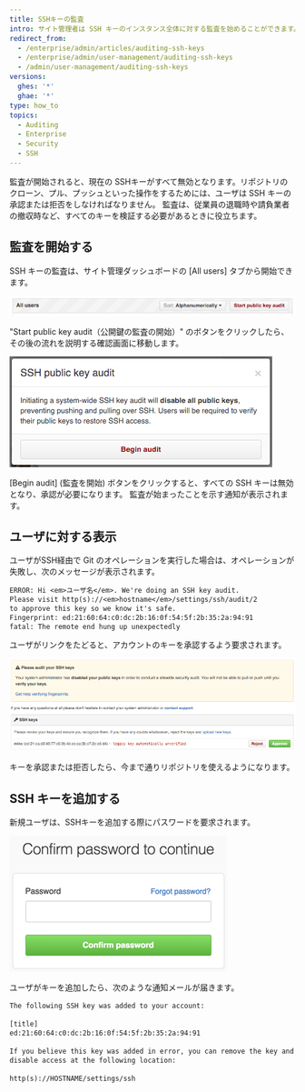 ```yaml
---
title: SSHキーの監査
intro: サイト管理者は SSH キーのインスタンス全体に対する監査を始めることができます。
redirect_from:
  - /enterprise/admin/articles/auditing-ssh-keys
  - /enterprise/admin/user-management/auditing-ssh-keys
  - /admin/user-management/auditing-ssh-keys
versions:
  ghes: '*'
  ghae: '*'
type: how_to
topics:
  - Auditing
  - Enterprise
  - Security
  - SSH
---
```


監査が開始されると、現在の SSHキーがすべて無効となります。リポジトリのクローン、プル、プッシュといった操作をするためには、ユーザは SSH キーの承認または拒否をしなければなりません。 監査は、従業員の退職時や請負業者の撤収時など、すべてのキーを検証する必要があるときに役立ちます。

## 監査を開始する

SSH キーの監査は、サイト管理ダッシュボードの [All users] タブから開始できます。

![公開鍵の監査の開始](/assets/images/enterprise/security/Enterprise-Start-Key-Audit.png)

"Start public key audit（公開鍵の監査の開始）" のボタンをクリックしたら、その後の流れを説明する確認画面に移動します。

![監査の確認](/assets/images/enterprise/security/Enterprise-Begin-Audit.png)

\[Begin audit\] (監査を開始) ボタンをクリックすると、すべての SSH キーは無効となり、承認が必要になります。 監査が始まったことを示す通知が表示されます。

## ユーザに対する表示

ユーザがSSH経由で Git のオペレーションを実行した場合は、オペレーションが失敗し、次のメッセージが表示されます。

```shell
ERROR: Hi <em>ユーザ名</em>. We're doing an SSH key audit.
Please visit http(s)://<em>hostname</em>/settings/ssh/audit/2
to approve this key so we know it's safe.
Fingerprint: ed:21:60:64:c0:dc:2b:16:0f:54:5f:2b:35:2a:94:91
fatal: The remote end hung up unexpectedly
```

ユーザがリンクをたどると、アカウントのキーを承認するよう要求されます。

![キーの監査](/assets/images/enterprise/security/Enterprise-Audit-SSH-Keys.jpg)

キーを承認または拒否したら、今まで通りリポジトリを使えるようになります。

## SSH キーを追加する

新規ユーザは、SSHキーを追加する際にパスワードを要求されます。

![パスワードの確認](/assets/images/help/settings/sudo_mode_popup.png)

ユーザがキーを追加したら、次のような通知メールが届きます。

    The following SSH key was added to your account:
    
    [title]
    ed:21:60:64:c0:dc:2b:16:0f:54:5f:2b:35:2a:94:91
    
    If you believe this key was added in error, you can remove the key and disable access at the following location:
    
    http(s)://HOSTNAME/settings/ssh
